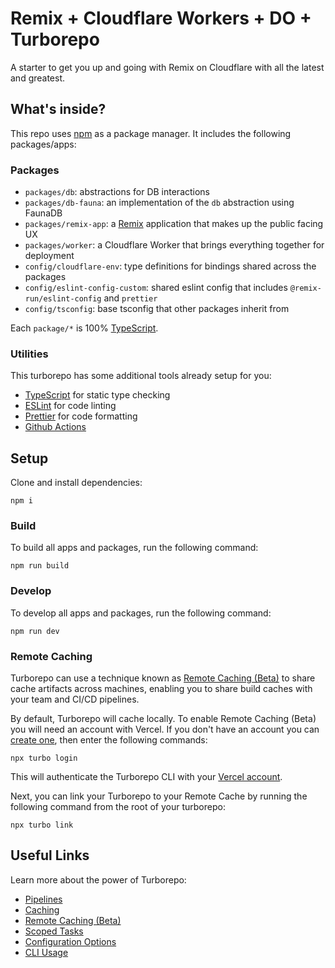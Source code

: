 # Remix + Cloudflare Workers + DO + Turborepo

A starter to get you up and going with Remix on Cloudflare with all the latest and greatest.

## What's inside?

This repo uses [npm](https://www.npmjs.com/) as a package manager. It includes the following packages/apps:

### Packages

- `packages/db`: abstractions for DB interactions
- `packages/db-fauna`: an implementation of the `db` abstraction using FaunaDB
- `packages/remix-app`: a [Remix](https://remix.run/) application that makes up the public facing UX
- `packages/worker`: a Cloudflare Worker that brings everything together for deployment
- `config/cloudflare-env`: type definitions for bindings shared across the packages
- `config/eslint-config-custom`: shared eslint config that includes `@remix-run/eslint-config` and `prettier`
- `config/tsconfig`: base tsconfig that other packages inherit from

Each `package/*` is 100% [TypeScript](https://www.typescriptlang.org/).

### Utilities

This turborepo has some additional tools already setup for you:

- [TypeScript](https://www.typescriptlang.org/) for static type checking
- [ESLint](https://eslint.org/) for code linting
- [Prettier](https://prettier.io) for code formatting
- [Github Actions](https://github.com/features/actions)

## Setup

Clone and install dependencies:

```
npm i
```

### Build

To build all apps and packages, run the following command:

```
npm run build
```

### Develop

To develop all apps and packages, run the following command:

```
npm run dev
```

### Remote Caching

Turborepo can use a technique known as [Remote Caching (Beta)](https://turborepo.org/docs/core-concepts/remote-caching) to share cache artifacts across machines, enabling you to share build caches with your team and CI/CD pipelines.

By default, Turborepo will cache locally. To enable Remote Caching (Beta) you will need an account with Vercel. If you don't have an account you can [create one](https://vercel.com/signup), then enter the following commands:

```
npx turbo login
```

This will authenticate the Turborepo CLI with your [Vercel account](https://vercel.com/docs/concepts/personal-accounts/overview).

Next, you can link your Turborepo to your Remote Cache by running the following command from the root of your turborepo:

```
npx turbo link
```

## Useful Links

Learn more about the power of Turborepo:

- [Pipelines](https://turborepo.org/docs/core-concepts/pipelines)
- [Caching](https://turborepo.org/docs/core-concepts/caching)
- [Remote Caching (Beta)](https://turborepo.org/docs/core-concepts/remote-caching)
- [Scoped Tasks](https://turborepo.org/docs/core-concepts/scopes)
- [Configuration Options](https://turborepo.org/docs/reference/configuration)
- [CLI Usage](https://turborepo.org/docs/reference/command-line-reference)
